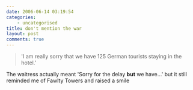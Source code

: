 ```yaml
---
date: 2006-06-14 03:19:54
categories:
    - uncategorised
title: don't mention the war
layout: post
comments: true
---
```

> 'I am really sorry that we have 125 German tourists staying in the
> hotel.'

The waitress actually meant 'Sorry for the delay **but** we have...' but
it still reminded me of Fawlty Towers and raised a smile
